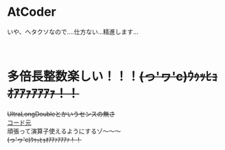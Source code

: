 # AtCoder
いや、ヘタクソなので....仕方ない...精進します...<br><br><br>

# 多倍長整数楽しい！！！~~(っ'ヮ'c)ｳｩｯﾋｮｵｱｱｧｱｱｱｧ！！~~
~~UltraLongDoubleとかいうセンスの無さ~~<br>
[コード元](https://qiita.com/square1001/items/1aa12e04934b6e749962)<br>頑張って演算子使えるようにするゾ〜〜〜<br>~~(っ'ヮ'c)ｳｩｯﾋｮｵｱｱｧｱｱｱｧ！！~~
